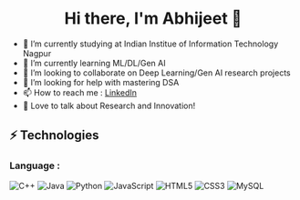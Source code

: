 <h1 align="center"> Hi there, I'm Abhijeet 👋 </h1> 


- 🔭 I’m currently studying at Indian Institue of Information Technology Nagpur <br>
- 🌱 I’m currently learning ML/DL/Gen AI <br>
- 👯 I’m looking to collaborate on Deep Learning/Gen AI research projects <br>
- 🤔 I’m looking for help with mastering DSA <br>
- 📫 How to reach me : [LinkedIn](https://www.linkedin.com/in/abhijeet-kaithwas-1866b5256/) <br>
- 🚀 Love to talk about Research and Innovation!

## ⚡ Technologies

### Language :
![C++](https://img.shields.io/badge/-C++-00599C?style=flat-square&logo=c)
![Java](https://img.shields.io/badge/-java-E34A86?style=flat-square&logo=openjdk)
![Python](https://img.shields.io/badge/-Python-black?style=flat-square&logo=Python)
![JavaScript](https://img.shields.io/badge/-JavaScript-black?style=flat-square&logo=javascript)
![HTML5](https://img.shields.io/badge/-HTML5-E34F26?style=flat-square&logo=html5&logoColor=white)
![CSS3](https://img.shields.io/badge/-CSS3-1572B6?style=flat-square&logo=css3)
![MySQL](https://img.shields.io/badge/-MySQL-black?style=flat-square&logo=mysql)

